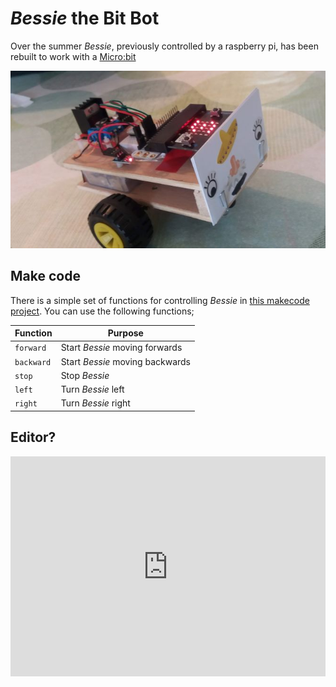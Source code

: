 
# *Bessie* the Bit Bot

Over the summer *Bessie*, previously controlled by a raspberry pi, has been rebuilt to work with a [Micro:bit](https://microbit.org)

![alt text](images/bessie.jpg "Bessie the Bit Bot")

## Make code
There is a simple set of functions for controlling *Bessie* in [this makecode project](https://makecode.microbit.org/_cH6LK00xp0cD). 
You can use the following functions;

| Function | Purpose |
|-----------|--------------------|
| `forward` | Start *Bessie* moving forwards |
| `backward` | Start *Bessie* moving backwards |
| `stop` | Stop *Bessie* |
| `left` | Turn *Bessie* left |
| `right` | Turn *Bessie* right |


## Editor?

<div style="position:relative;height:0;padding-bottom:70%;overflow:hidden;">
  <iframe style="position:absolute;top:0;left:0;width:100%;height:100%;" 
          src="https://makecode.microbit.org/#pub:_cH6LK00xp0cD" frameborder="0" 
          sandbox="allow-popups allow-forms allow-scripts allow-same-origin">
  </iframe>
</div>

